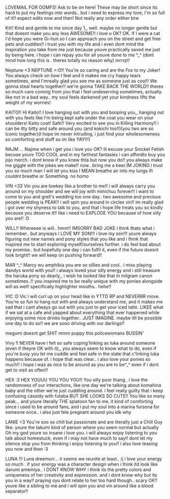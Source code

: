 LOVEMAIL FOR OOMFS! Ask to be on here! These may be short since its hard to put my feelings into words.. but i need to express my love, I'm so full of it!! expect edits now and then! Not really any order either btw

Kit!!
Kind and gentle to me since day 1,, well. maybe no longer gentle but that doesnt make you any less AWESOME!! i love u OK? OK. If I were a cat I'd hope you were Gi-hun so I can approach you on the street and get free pets and cuddles!! i trust you with my life and i even dont mind the inspiration you take from me just because youve practically saved me just by being here. i hope i can repay you for all youve done to me ^_^ (dont mind how long this is . theres totally no reason why) mrrrp!!

Neptune <3
NEPTUNE >:O!! You're so caring and are the Fox to my Joker! You always check on how I feel and it makes me cry happy tears sometimes, amd I'mreally glad you see me as someone just as cool!! We gonna steal hearts together!! we're gonna TAKE BACK THE WORLD!! theres so much care coming from you that i feel undeserving sometimes, actually. like not in a bad way.. my soul feels darkened yet your kindness lifts the weight of my worries!

KAITO!!
Hi Kaito!! I love hanging out with you and booping you,, hanging out with you feels like I'm being kept safe under the coat you wear on your shoulders! Kaito coat! Safe!! Very excited to see you in Killing Harmony!! i can be itty bitty and safe around you (and kokichi too!!)(you two are so iconic together)(I hope im never intruding, i just find your wholesomeness so comforting and stuff so im like YAY!!!)

NAJM ...
Najime when i get you i love you OK? ill excuse your Snicket Fetish becuse youre TOO COOL and in my farthest fantasies i can affordto buy you jojo merch. i dont know if you knew thta but now you do!! you always make me giggle with the jokes we make!! now.. bring me a beer.IM JOKING i trust you so much man I will let you kiss I MEAN breathe air into my lungs ifi couldnt breathe or Something. no homo

VIN <33
Vin you are lowkey like.a brother to me!! i will always carry you around on my shoulder and we will joy with minichuu forever!! i want to come to you and grell's wedding too one day.. two awesome and precious people wedding is PEAK!! i will spin you around in circles vin!! im really glad i got over my shyness to talk to you, and that i hope life treats you so kindly because you deserve it!! like i need to EXPLODE YOU because of how silly you are!! :D

WILL!!
Whereeee is will.. hmm!! IMSORRY BAD JOKE i think thats what i remember.. but anyways I LOVE MY SON!!! i love my son!!! youre always figuring out new names and pony styles that you like and i think that inspired me to start exploring myself/ourselves further. i do feel bad about my promise.. but hopefully one day i can fulfil it, even if the future doesnt look bright!! we will keep on pushing forward!!

MAR ^_^
Marcy wu amphibia you are so sillies and cool.. i miss playing dandys world with you!! i always loved your silly energy and i still treasure the haruka pony so dearly,, i wish he looked like that in milgram canon sometimes..!! you inspired me to be really unique with my ponies alongside will as well! specifically highlighter mouths.. hehe!!

VIC :D
Vic i will curl up on your head like in YTTD RP and NEVERRR move. You're so fun to hang out with and always understand me, and it makes me sad that i cant always go out with you just to get your iced latte. LIKEE what if we sat at a cafe and yapped about everything that ever happened while enjoying some nice drinks together.. JUST IMAGINE. maybe itll be possible one day to do so!! we are sooo driving with our darlings!!

megumi doesnt get SHIT mmm puppy this policewomans BUSSIN'

Vivy !!
NEVER have i felt so safe coping'linking as luka around someone (even if theyre OK with it),, you always seem to know what to do, even if you're busy you let me cuddle and feel safe in the state that c'linking luka happens because of. i hope that was clear.. i also love your ponies so much!! i hope i was as nice to be around as you are to be^_^ even if i dont get to visit as often!!

HEX :3 
HEX YOUUU YOU YOU YOU!! You silly poor thang.. i love the randomness of our interactions, like one day we're talking about komahina baby and the other we're just cuddling around. i feel really guilty that i keep confusing cassidy with futaba BUT SHE LOOKS SO CUTE!! You like so many peak... and youre literally THE splatoon fan to me. it kind of comforting since i used to be around fans, and i put my soul into a marina fursona for someone once.. i also just fele pregnant around you idk why

LANIE <3 
You're soo so chill but passionate and are literally just a Chill Guy like. youre the takumi kind of person where you seem normal but actually Oh my god youre so insane i love you. i will always enjoy listening to you talk about homestuck, even if i may not have much to say!! dont let my silence stop you from thinking i enjoy listening to you!! i also love teasing you now and then :3

LUNA !!!
Luna dreemurr... it seems we reunite at least.. /j i love your energy so much . if your energy was a character design when i think itd look like darumi amemiya.. I DONT KNOW WHY i think its the pretty colors and uniqueness of her creativity and expression. and i dont know why but its you in a way!! praying oyu dont relate to her too hard though.. scary OK? youre like a sibling to me and i will spin you and vin around like a blood separator!!
